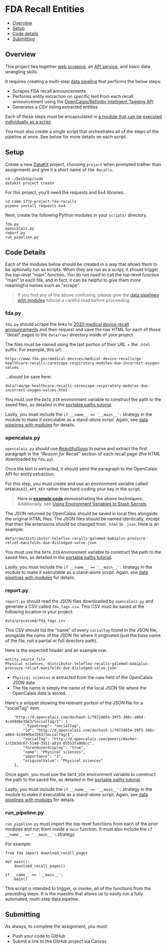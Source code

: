 # FDA Recall Entities

- [Overview](#overview)
- [Setup](#setup)
- [Code details](#code-details)
- [Submitting](#submitting)

## Overview

This project ties together [web scraping](../docs/web_scraping/README.md), an [API service](../docs/api_services.md), and basic data wrangling skills.

It requires creating a multi-step [data pipeline](../docs/python/data_pipelines_with_modules.md) that performs the below steps:

* Scrapes FDA recall announcements
* Performs entity extraction on specific text from each recall announcement using the [OpenCalais/Refinitiv Intelligent Tagging API](https://developers.refinitiv.com/open-permid/intelligent-tagging-restful-api)
* Generates a CSV listing extracted entities

Each of these steps must be encapsulated in [a module that can be executed individually as a script](../docs/python/data_pipelines_with_modules.md#modules-as-scripts).

You must also create a single script that orchestrates all of the steps of the pipeline at once. See below for more details on each script.

## Setup

Create a new [DataKit](../docs/datakit.md) project, choosing `project` when prompted (rather than assignment) and give it a short name of `FDA Recalls`. 

```
cd ~/Desktop/code
datakit project create
```

For this project, you'll need the requests and bs4 libraries.

```
cd comm-177p-project-fda-recalls
pipenv install requests bs4
```

Next, create the following Python modules in your `scripts/` directory.

```
fda.py
opencalais.py
report.py
run_pipeline.py
```

## Code Details

Each of the modules below should be created in a way that allows them to be optionally run as scripts. When they are run as a script, it should trigger the top-level "main" function. You do not need to call the top-level function "main" in each file, and in fact, it can be helpful to give them more meaningful names such as "scrape".

> If you find any of the above confusing, please give the [data pipelines with modules][] tutorial a careful read before proceeding.

### fda.py

`fda.py` should scrape the links to [2020 medical device recall announcements](https://www.fda.gov/medical-devices/medical-device-recalls/2020-medical-device-recalls) and then request and save the raw HTML for each of those "detail" pages to the `data/raw/` directory inside of your project.

The files must be named using the last portion of their URL + the `.html` suffix. For example, this url:

	https://www.fda.gov/medical-devices/medical-device-recalls/ge-healthcare-recalls-carescape-respiratory-modules-due-incorrect-oxygen-values

...should be save here:

	data/raw/ge-healthcare-recalls-carescape-respiratory-modules-due-incorrect-oxygen-values.html

You must use the `DATA_DIR` environment variable to construct the path to the saved files, as detailed in the [portable paths tutorial][].

Lastly, you must include the `if __name__ == '__main__':` strategy in the module to make it executable as a stand-alone script. Again, see [data pipelines with modules][] for details.



### opencalais.py

`opencalais.py` should use [BeautifulSoup](https://www.crummy.com/software/BeautifulSoup/bs4/doc/) to parse and extract the first paragraph in the *"Reason for Recall"* section of each recall page (the HTML downloaded by `fda.py`). 

Once the text is extracted, it should send the paragraph to the OpenCalais API for entity extraction.

For this step, you *must* create and use an environment variable called `OPENCALAIS_API_KEY` rather than hard-coding your key in the script.

> **Here is [example code](../code/calais_example/README.md) demonstrating the above techniques.** Additionally, see [Using Environment Variables to Stash Secrets](../docs/python/using_env_vars_for_secrets.md).

The JSON returned by OpenCalais should be saved in local files alongside the original HTML files. The JSON files should be named identically, except that their file extensions should be changed from `.html` to `.json`. Here is an example:

```
data/raw/distributor-teleflex-recalls-galemed-babiplus-pressure-relief-manifolds-due-dislodged-valve.json
```

You must use the `DATA_DIR` environment variable to construct the path to the saved files, as detailed in the [portable paths tutorial][].


Lastly, you must include the `if __name__ == '__main__':` strategy in the module to make it executable as a stand-alone script. Again, see [data pipelines with modules][] for details.

### report.py

`report.py` should read the JSON files downloaded by `opencalais.py` and generate a CSV called `fda_tags.csv`. This CSV must be saved at the following location in your project:

```
data/processed/fda_tags.csv
```

This CSV should list the "name" of every `socialTag` found in the JSON file, alongside the name of the JSON file where it originated (just the base name of the file, not a partial or full directory path).

Here is the expected header and an example row:

```
entity,source_file
Physical sciences, distributor-teleflex-recalls-galemed-babiplus-pressure-relief-manifolds-due-dislodged-valve.json
```

* `Physical sciences` is extracted from the `name` field of the OpenCalais JSON data
* The file name is simply the name of the local JSON file where the OpenCalais data is stored. 

Here's a snippet showing the relevant portion of the JSON file for a "socialTag" item:

```
    "http://d.opencalais.com/dochash-1/f8724654-39f5-386c-a864-4c449d6e3563/SocialTag/1": {
        "_typeGroup": "socialTag",
        "id": "http://d.opencalais.com/dochash-1/f8724654-39f5-386c-a864-4c449d6e3563/SocialTag/1",
        "socialTag": "http://d.opencalais.com/genericHasher-1/1563dc67-5148-3911-a81d-05553fa900cc",
        "forenduserdisplay": "true",
        "name": "Physical sciences",
        "importance": "1",
        "originalValue": "Physical sciences"
    },
```

Once again, you must use the `DATA_DIR` environment variable to construct the path to the saved file, as detailed in the [portable paths tutorial][].


Lastly, you must include the `if __name__ == '__main__':` strategy in the module to make it executable as a stand-alone script. Again, see [data pipelines with modules][] for details.


### run_pipeline.py

`run_pipeline.py` must import the top-level functions from each of the prior modules and run them inside a `main` function. It must also include the  `if __name__ == '__main__':` strategy.

For example:

```
from fda import download_recall_pages

def main():
    download_recall_pages()
    
if __name__ == '__main__':
    main()
```

This script is intended to trigger, or invoke, all of the functions from the preceding steps. It is the maestro that allows us to easily run a fully automated, multi-step data pipeline.

## Submitting

As always, to complete the assignment, you must:

* Push your code to GitHub
* Submit a link to the GitHub project via Canvas

[portable paths tutorial]: ../docs/python/portable_paths.md
[data pipelines with modules]: ../docs/python/data_pipelines_with_modules.md
